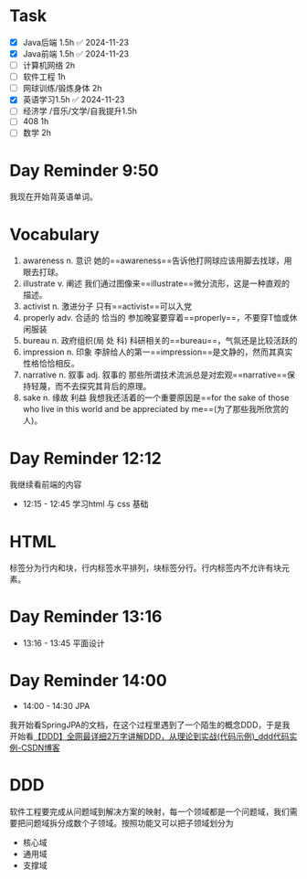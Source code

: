 # Task

- [x] Java后端 1.5h ✅ 2024-11-23
- [x] Java前端 1.5h ✅ 2024-11-23
- [ ] 计算机网络 2h
- [ ] 软件工程 1h
- [ ] 网球训练/锻炼身体 2h
- [x] 英语学习1.5h ✅ 2024-11-23 
- [ ] 经济学  /音乐/文学/自我提升1.5h
- [ ] 408 1h
- [ ] 数学 2h

# Day Reminder 9:50

我现在开始背英语单词。

# Vocabulary

1. awareness n. 意识
   她的==awareness==告诉他打网球应该用脚去找球，用眼去打球。
2. illustrate v. 阐述
   我们通过图像来==illustrate==微分流形，这是一种直观的描述。
3. activist n. 激进分子 
   只有==activist==可以入党
4. properly adv. 合适的 恰当的
   参加晚宴要穿着==properly==，不要穿T恤或休闲服装
5. bureau n. 政府组织(局 处 科)
   科研相关的==bureau==，气氛还是比较活跃的
6. impression n. 印象
   李辞给人的第一==impression==是文静的，然而其真实性格恰恰相反。
7. narrative n. 叙事 adj. 叙事的
   那些所谓技术流派总是对宏观==narrative==保持轻蔑，而不去探究其背后的原理。
8. sake n. 缘故 利益
   我想我还活着的一个重要原因是==for the sake of those who live in this world and be appreciated by me==(为了那些我所欣赏的人)。

# Day Reminder 12:12 

我继续看前端的内容

- 12:15 - 12:45 学习html 与 css 基础

# HTML

标签分为行内和块，行内标签水平排列，块标签分行。行内标签内不允许有块元素。

# Day Reminder 13:16 

- 13:16 - 13:45 平面设计

# Day Reminder 14:00

- 14:00 - 14:30 JPA

我开始看SpringJPA的文档，在这个过程里遇到了一个陌生的概念DDD，于是我开始看[【DDD】全网最详细2万字讲解DDD，从理论到实战(代码示例)\_ddd代码实例-CSDN博客](https://blog.csdn.net/bookssea/article/details/127248954)

# DDD

软件工程要完成从问题域到解决方案的映射，每一个领域都是一个问题域，我们需要把问题域拆分成数个子领域。按照功能又可以把子领域划分为
- 核心域
- 通用域
- 支撑域

